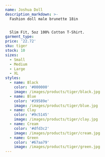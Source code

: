 ```yaml
---
name: Joshua Doll
description_markdown: >-
  Fashion doll male brunette 18in


  Slim Fit, 5oz 100% Cotton T-Shirt.
garment_type:
price: '22.72'
sku: tiger
stock: 10
sizes:
  - Small
  - Medium
  - Large
  - XL
styles:
  - name: Black
    color: '#000000'
    image: /images/products/tiger/black.jpg
  - name: Blue
    color: '#39589e'
    image: /images/products/tiger/blue.jpg
  - name: Clay
    color: '#9c5145'
    image: /images/products/tiger/clay.jpg
  - name: Cream
    color: '#dfd3c2'
    image: /images/products/tiger/cream.jpg
  - name: Green
    color: '#67aa79'
    image: /images/products/tiger/green.jpg
---
```

